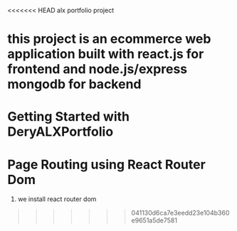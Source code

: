 <<<<<<< HEAD
alx portfolio project

this project is an ecommerce web application built with react.js for frontend and node.js/express mongodb for backend
=======
# Getting Started with DeryALXPortfolio


# Page Routing using React Router Dom
1. we install react router dom
>>>>>>> 041130d6ca7e3eedd23e104b360e9651a5de7581

